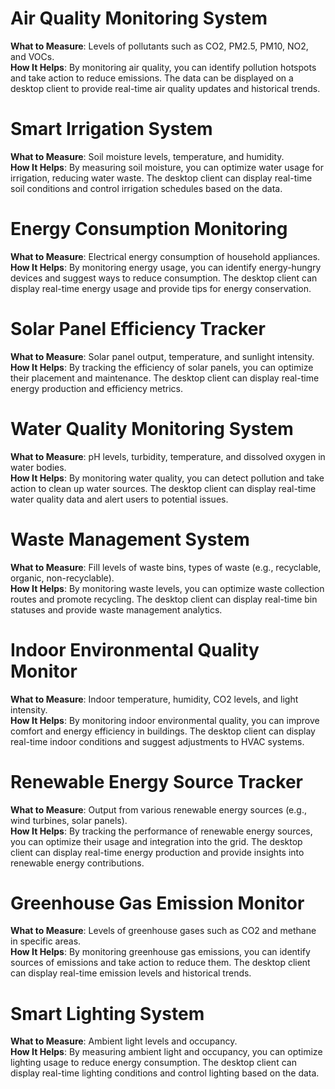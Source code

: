 # Air Quality Monitoring System  
**What to Measure**: Levels of pollutants such as CO2, PM2.5, PM10, NO2, and VOCs.  
**How It Helps**: By monitoring air quality, you can identify pollution hotspots and take action to reduce emissions. The data can be displayed on a desktop client to provide real-time air quality updates and historical trends.  
  
# Smart Irrigation System  
**What to Measure**: Soil moisture levels, temperature, and humidity.  
**How It Helps**: By measuring soil moisture, you can optimize water usage for irrigation, reducing water waste. The desktop client can display real-time soil conditions and control irrigation schedules based on the data.  
  
# Energy Consumption Monitoring  
**What to Measure**: Electrical energy consumption of household appliances.  
**How It Helps**: By monitoring energy usage, you can identify energy-hungry devices and suggest ways to reduce consumption. The desktop client can display real-time energy usage and provide tips for energy conservation.  
  
# Solar Panel Efficiency Tracker  
**What to Measure**: Solar panel output, temperature, and sunlight intensity.  
**How It Helps**: By tracking the efficiency of solar panels, you can optimize their placement and maintenance. The desktop client can display real-time energy production and efficiency metrics.  
  
# Water Quality Monitoring System  
**What to Measure**: pH levels, turbidity, temperature, and dissolved oxygen in water bodies.  
**How It Helps**: By monitoring water quality, you can detect pollution and take action to clean up water sources. The desktop client can display real-time water quality data and alert users to potential issues.  
  
# Waste Management System  
**What to Measure**: Fill levels of waste bins, types of waste (e.g., recyclable, organic, non-recyclable).  
**How It Helps**: By monitoring waste levels, you can optimize waste collection routes and promote recycling. The desktop client can display real-time bin statuses and provide waste management analytics.  
  
# Indoor Environmental Quality Monitor  
**What to Measure**: Indoor temperature, humidity, CO2 levels, and light intensity.  
**How It Helps**: By monitoring indoor environmental quality, you can improve comfort and energy efficiency in buildings. The desktop client can display real-time indoor conditions and suggest adjustments to HVAC systems.  
  
# Renewable Energy Source Tracker  
**What to Measure**: Output from various renewable energy sources (e.g., wind turbines, solar panels).  
**How It Helps**: By tracking the performance of renewable energy sources, you can optimize their usage and integration into the grid. The desktop client can display real-time energy production and provide insights into renewable energy contributions.  
  
# Greenhouse Gas Emission Monitor  
**What to Measure**: Levels of greenhouse gases such as CO2 and methane in specific areas.  
**How It Helps**: By monitoring greenhouse gas emissions, you can identify sources of emissions and take action to reduce them. The desktop client can display real-time emission levels and historical trends.  
  
# Smart Lighting System  
**What to Measure**: Ambient light levels and occupancy.  
**How It Helps**: By measuring ambient light and occupancy, you can optimize lighting usage to reduce energy consumption. The desktop client can display real-time lighting conditions and control lighting based on the data.  
